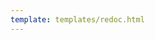 ```yaml
---
template: templates/redoc.html
---
```


<redoc spec-url="../../internal-apis/dynamic-client-registration-internal.yaml"></redoc>
<script src="https://cdn.jsdelivr.net/npm/redoc@next/bundles/redoc.standalone.js"> </script>